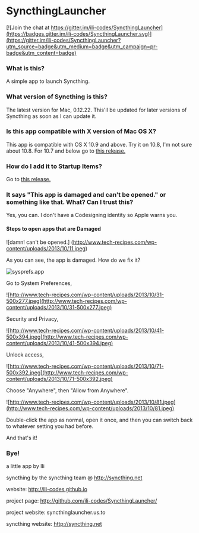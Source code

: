 # SyncthingLauncher

[![Join the chat at https://gitter.im/ili-codes/SyncthingLauncher](https://badges.gitter.im/ili-codes/SyncthingLauncher.svg)](https://gitter.im/ili-codes/SyncthingLauncher?utm_source=badge&utm_medium=badge&utm_campaign=pr-badge&utm_content=badge)

### What is this?
A simple app to launch Syncthing.

### What version of Syncthing is this?
The latest version for Mac, 0.12.22. This'll be updated for later versions of Syncthing as soon as I can update it. 

### Is this app compatible with X version of Mac OS X?
This app is compatible with OS X 10.9 and above. Try it on 10.8, I'm not sure about 10.8. For 10.7 and below go to [this release.](https://github.com/ili-codes/SyncthingLauncher/releases/tag/OLDMACS)

### How do I add it to Startup Items?
Go to [this release.](https://github.com/ili-codes/SyncthingLauncher/releases/tag/NOADMIN_NOGUI)

### It says "This app is damaged and can't be opened." or something like that. What? Can I trust this?
Yes, you can. I don't have a Codesigning identity so Apple warns you. 

#### Steps to open apps that are Damaged
![damn! can't be opened.] (http://www.tech-recipes.com/wp-content/uploads/2013/10/11.jpeg)

As you can see, the app is damaged. How do we fix it?

![sysprefs.app](http://www.tech-recipes.com/wp-content/uploads/2013/10/21.jpeg)
  
   Go to System Preferences,

![http://www.tech-recipes.com/wp-content/uploads/2013/10/31-500x277.jpeg](http://www.tech-recipes.com/wp-content/uploads/2013/10/31-500x277.jpeg)
   
   Security and Privacy,

![http://www.tech-recipes.com/wp-content/uploads/2013/10/41-500x394.jpeg](http://www.tech-recipes.com/wp-content/uploads/2013/10/41-500x394.jpeg)
   
   Unlock access,

![http://www.tech-recipes.com/wp-content/uploads/2013/10/71-500x392.jpeg](http://www.tech-recipes.com/wp-content/uploads/2013/10/71-500x392.jpeg)
   
   Choose "Anywhere", then "Allow from Anywhere". 

![http://www.tech-recipes.com/wp-content/uploads/2013/10/81.jpeg](http://www.tech-recipes.com/wp-content/uploads/2013/10/81.jpeg)
   
   Double-click the app as normal, open it once, and then you can switch back to whatever setting you had before.

And that's it!



### Bye!
a little app by Ili

syncthing by the syncthing team @ http://syncthing.net

website: http://ili-codes.github.io

project page: http://github.com/ili-codes/SyncthingLauncher/

project website: syncthinglauncher.us.to

syncthing website: http://syncthing.net
